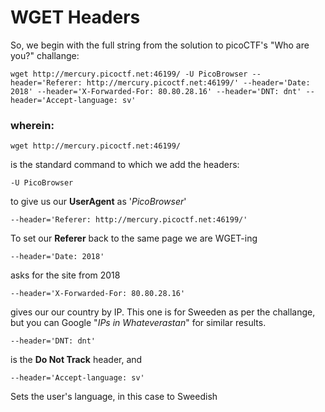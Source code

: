 # WGET Headers

So, we begin with the full string from the solution to picoCTF's "Who are you?" challange:

    wget http://mercury.picoctf.net:46199/ -U PicoBrowser --header='Referer: http://mercury.picoctf.net:46199/' --header='Date: 2018' --header='X-Forwarded-For: 80.80.28.16' --header='DNT: dnt' --header='Accept-language: sv'

### wherein:

    wget http://mercury.picoctf.net:46199/ 
is the standard command to which we add the headers:

    -U PicoBrowser

to give us our **UserAgent** as '*PicoBrowser*'

    --header='Referer: http://mercury.picoctf.net:46199/' 

To set our **Referer** back to the same page we are WGET-ing

    --header='Date: 2018' 

asks for the site from 2018

    --header='X-Forwarded-For: 80.80.28.16' 

gives our our country by IP. This one is for Sweeden as per the challange, but you can Google "*IPs in Whateverastan*" for similar results.

    --header='DNT: dnt' 

is the **Do Not Track** header, and

    --header='Accept-language: sv'

Sets the user's language, in this case to Sweedish
